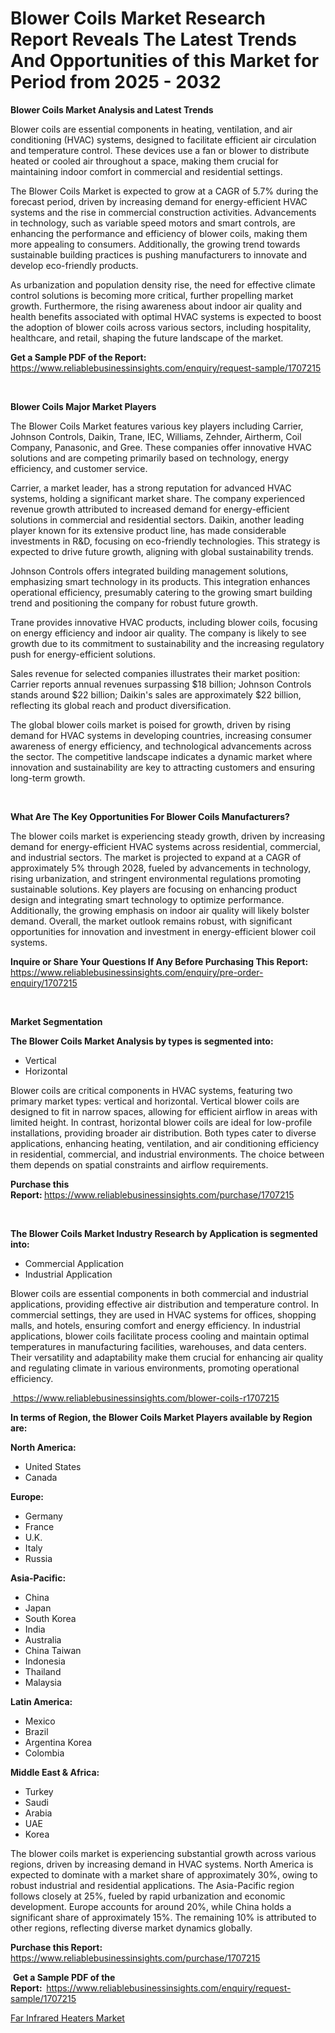 <p><h1>Blower Coils Market Research Report Reveals The Latest Trends And Opportunities of this Market for Period from 2025 - 2032</h1></p><p><strong>Blower Coils Market Analysis and Latest Trends</strong></p>
<p><p>Blower coils are essential components in heating, ventilation, and air conditioning (HVAC) systems, designed to facilitate efficient air circulation and temperature control. These devices use a fan or blower to distribute heated or cooled air throughout a space, making them crucial for maintaining indoor comfort in commercial and residential settings.</p><p>The Blower Coils Market is expected to grow at a CAGR of 5.7% during the forecast period, driven by increasing demand for energy-efficient HVAC systems and the rise in commercial construction activities. Advancements in technology, such as variable speed motors and smart controls, are enhancing the performance and efficiency of blower coils, making them more appealing to consumers. Additionally, the growing trend towards sustainable building practices is pushing manufacturers to innovate and develop eco-friendly products.</p><p>As urbanization and population density rise, the need for effective climate control solutions is becoming more critical, further propelling market growth. Furthermore, the rising awareness about indoor air quality and health benefits associated with optimal HVAC systems is expected to boost the adoption of blower coils across various sectors, including hospitality, healthcare, and retail, shaping the future landscape of the market.</p></p>
<p><strong>Get a Sample PDF of the Report:&nbsp;</strong> <a href="https://www.reliablebusinessinsights.com/enquiry/request-sample/1707215?utm_campaign=2234&utm_medium=2&utm_source=Github&utm_content=ia&utm_term=16022025&utm_id=blower-coils">https://www.reliablebusinessinsights.com/enquiry/request-sample/1707215</a></p>
<p>&nbsp;</p>
<p><strong>Blower Coils Major Market Players</strong></p>
<p><p>The Blower Coils Market features various key players including Carrier, Johnson Controls, Daikin, Trane, IEC, Williams, Zehnder, Airtherm, Coil Company, Panasonic, and Gree. These companies offer innovative HVAC solutions and are competing primarily based on technology, energy efficiency, and customer service.</p><p>Carrier, a market leader, has a strong reputation for advanced HVAC systems, holding a significant market share. The company experienced revenue growth attributed to increased demand for energy-efficient solutions in commercial and residential sectors. Daikin, another leading player known for its extensive product line, has made considerable investments in R&D, focusing on eco-friendly technologies. This strategy is expected to drive future growth, aligning with global sustainability trends.</p><p>Johnson Controls offers integrated building management solutions, emphasizing smart technology in its products. This integration enhances operational efficiency, presumably catering to the growing smart building trend and positioning the company for robust future growth.</p><p>Trane provides innovative HVAC products, including blower coils, focusing on energy efficiency and indoor air quality. The company is likely to see growth due to its commitment to sustainability and the increasing regulatory push for energy-efficient solutions.</p><p>Sales revenue for selected companies illustrates their market position: Carrier reports annual revenues surpassing $18 billion; Johnson Controls stands around $22 billion; Daikin's sales are approximately $22 billion, reflecting its global reach and product diversification.</p><p>The global blower coils market is poised for growth, driven by rising demand for HVAC systems in developing countries, increasing consumer awareness of energy efficiency, and technological advancements across the sector. The competitive landscape indicates a dynamic market where innovation and sustainability are key to attracting customers and ensuring long-term growth.</p></p>
<p>&nbsp;</p>
<p><strong>What Are The Key Opportunities For Blower Coils Manufacturers?</strong></p>
<p><p>The blower coils market is experiencing steady growth, driven by increasing demand for energy-efficient HVAC systems across residential, commercial, and industrial sectors. The market is projected to expand at a CAGR of approximately 5% through 2028, fueled by advancements in technology, rising urbanization, and stringent environmental regulations promoting sustainable solutions. Key players are focusing on enhancing product design and integrating smart technology to optimize performance. Additionally, the growing emphasis on indoor air quality will likely bolster demand. Overall, the market outlook remains robust, with significant opportunities for innovation and investment in energy-efficient blower coil systems.</p></p>
<p><strong>Inquire or Share Your Questions If Any Before Purchasing This Report:</strong> <a href="https://www.reliablebusinessinsights.com/enquiry/pre-order-enquiry/1707215?utm_campaign=2234&utm_medium=2&utm_source=Github&utm_content=ia&utm_term=16022025&utm_id=blower-coils">https://www.reliablebusinessinsights.com/enquiry/pre-order-enquiry/1707215</a></p>
<p>&nbsp;</p>
<p><strong>Market Segmentation</strong></p>
<p><strong>The Blower Coils Market Analysis by types is segmented into:</strong></p>
<p><ul><li>Vertical</li><li>Horizontal</li></ul></p>
<p><p>Blower coils are critical components in HVAC systems, featuring two primary market types: vertical and horizontal. Vertical blower coils are designed to fit in narrow spaces, allowing for efficient airflow in areas with limited height. In contrast, horizontal blower coils are ideal for low-profile installations, providing broader air distribution. Both types cater to diverse applications, enhancing heating, ventilation, and air conditioning efficiency in residential, commercial, and industrial environments. The choice between them depends on spatial constraints and airflow requirements.</p></p>
<p><strong>Purchase this Report:&nbsp;</strong><a href="https://www.reliablebusinessinsights.com/purchase/1707215?utm_campaign=2234&utm_medium=2&utm_source=Github&utm_content=ia&utm_term=16022025&utm_id=blower-coils">https://www.reliablebusinessinsights.com/purchase/1707215</a></p>
<p>&nbsp;</p>
<p><strong>The Blower Coils Market Industry Research by Application is segmented into:</strong></p>
<p><ul><li>Commercial Application</li><li>Industrial Application</li></ul></p>
<p><p>Blower coils are essential components in both commercial and industrial applications, providing effective air distribution and temperature control. In commercial settings, they are used in HVAC systems for offices, shopping malls, and hotels, ensuring comfort and energy efficiency. In industrial applications, blower coils facilitate process cooling and maintain optimal temperatures in manufacturing facilities, warehouses, and data centers. Their versatility and adaptability make them crucial for enhancing air quality and regulating climate in various environments, promoting operational efficiency.</p></p>
<p><a href="https://www.reliablebusinessinsights.com/blower-coils-r1707215?utm_campaign=2234&utm_medium=2&utm_source=Github&utm_content=ia&utm_term=16022025&utm_id=blower-coils">&nbsp;https://www.reliablebusinessinsights.com/blower-coils-r1707215</a></p>
<p><strong>In terms of Region, the Blower Coils Market Players available by Region are:</strong></p>
<p>
    <p> <strong> North America: </strong>
        <ul>
            <li>United States</li>
            <li>Canada</li>
        </ul>
        </p> 
    <p> <strong> Europe: </strong>
        <ul>
            <li>Germany</li>
            <li>France</li>
            <li>U.K.</li>
            <li>Italy</li>
            <li>Russia</li>
        </ul>
        </p> 
    <p> <strong> Asia-Pacific: </strong>
        <ul>
            <li>China</li>
            <li>Japan</li>
            <li>South Korea</li>
            <li>India</li>
            <li>Australia</li>
            <li>China Taiwan</li>
            <li>Indonesia</li>
            <li>Thailand</li>
            <li>Malaysia</li>
        </ul>
        </p> 
    <p> <strong> Latin America: </strong>
        <ul>
            <li>Mexico</li>
            <li>Brazil</li>
            <li>Argentina Korea</li>
            <li>Colombia</li>
        </ul>
        </p> 
    <p> <strong> Middle East & Africa: </strong>
        <ul>
            <li>Turkey</li>
            <li>Saudi</li>
            <li>Arabia</li>
            <li>UAE</li>
            <li>Korea</li>
        </ul>
    </p>
    </p>
<p><p>The blower coils market is experiencing substantial growth across various regions, driven by increasing demand in HVAC systems. North America is expected to dominate with a market share of approximately 30%, owing to robust industrial and residential applications. The Asia-Pacific region follows closely at 25%, fueled by rapid urbanization and economic development. Europe accounts for around 20%, while China holds a significant share of approximately 15%. The remaining 10% is attributed to other regions, reflecting diverse market dynamics globally.</p></p>
<p><strong>Purchase this Report: </strong><a href="https://www.reliablebusinessinsights.com/purchase/1707215?utm_campaign=2234&utm_medium=2&utm_source=Github&utm_content=ia&utm_term=16022025&utm_id=blower-coils">https://www.reliablebusinessinsights.com/purchase/1707215</a></p>
<p>&nbsp;<strong>Get a Sample PDF of the Report:&nbsp;&nbsp;</strong><a href="https://www.reliablebusinessinsights.com/enquiry/request-sample/1707215?utm_campaign=2234&utm_medium=2&utm_source=Github&utm_content=ia&utm_term=16022025&utm_id=blower-coils">https://www.reliablebusinessinsights.com/enquiry/request-sample/1707215</a></p>
<p><strong></strong></p>
<p><p><a href="https://github.com/hillsmyung726/Market-Research-Report-List-1/blob/main/far-infrared-heaters-market.md?utm_campaign=2234&utm_medium=2&utm_source=Github&utm_content=ia&utm_term=16022025&utm_id=blower-coils">Far Infrared Heaters Market</a></p></p>